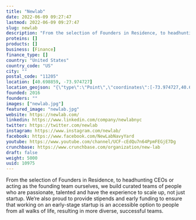 ```yaml
---
title: "Newlab"
date: 2022-06-09 09:27:47
lastmod: 2022-06-09 09:27:47
slug: newlab
description: "From the selection of Founders in Residence, to headhunting CEOs or acting as the founding team ourselves, we build curated teams of people who are passionate, talented and have the experience to scale up, not just startup. We‘re also proud to provide stipends and early funding to ensure that working on an early-stage startup is an accessible option to people from all walks of life, resulting in more diverse, successful teams."
proteins: []
products: []
business: [Finance]
finance_type: []
country: "United States"
country_code: "US"
city: ""
postal_code: "11205"
location: [40.698859, -73.974727]
location_geojson: "{\"type\":\"Point\",\"coordinates\":[-73.974727,40.698859]}"
founded: 2016
founders: ""
images: ["newlab.jpg"]
featured_image: "newlab.jpg"
website: https://newlab.com/
linkedin: https://www.linkedin.com/company/newlabnyc
twitter: https://twitter.com/newlab
instagram: https://www.instagram.com/newlab/
facebook: https://www.facebook.com/NewLabNavyYard
youtube: https://www.youtube.com/channel/UCF-cEdQu7n64PpmFEGjE7Dg
crunchbase: https://www.crunchbase.com/organization/new-lab
draft: false
weight: 5000
uuid: 10975
---
```

From the selection of Founders in Residence, to headhunting CEOs or acting as the founding team ourselves, we build curated teams of people who are passionate, talented and have the experience to scale up, not just startup. We‘re also proud to provide stipends and early funding to ensure that working on an early-stage startup is an accessible option to people from all walks of life, resulting in more diverse, successful teams.

